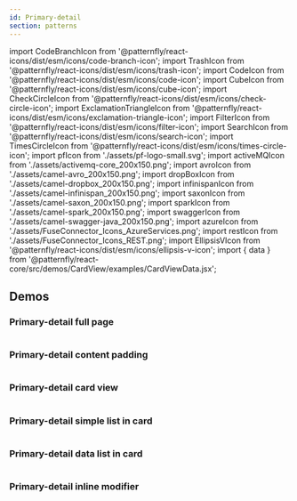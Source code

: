 ```yaml
---
id: Primary-detail
section: patterns
---
```


import CodeBranchIcon from '@patternfly/react-icons/dist/esm/icons/code-branch-icon';
import TrashIcon from '@patternfly/react-icons/dist/esm/icons/trash-icon';
import CodeIcon from '@patternfly/react-icons/dist/esm/icons/code-icon';
import CubeIcon from '@patternfly/react-icons/dist/esm/icons/cube-icon';
import CheckCircleIcon from '@patternfly/react-icons/dist/esm/icons/check-circle-icon';
import ExclamationTriangleIcon from '@patternfly/react-icons/dist/esm/icons/exclamation-triangle-icon';
import FilterIcon from '@patternfly/react-icons/dist/esm/icons/filter-icon';
import SearchIcon from '@patternfly/react-icons/dist/esm/icons/search-icon';
import TimesCircleIcon from '@patternfly/react-icons/dist/esm/icons/times-circle-icon';
import pfIcon from './assets/pf-logo-small.svg';
import activeMQIcon from './assets/activemq-core_200x150.png';
import avroIcon from './assets/camel-avro_200x150.png';
import dropBoxIcon from './assets/camel-dropbox_200x150.png';
import infinispanIcon from './assets/camel-infinispan_200x150.png';
import saxonIcon from './assets/camel-saxon_200x150.png';
import sparkIcon from './assets/camel-spark_200x150.png';
import swaggerIcon from './assets/camel-swagger-java_200x150.png';
import azureIcon from './assets/FuseConnector_Icons_AzureServices.png';
import restIcon from './assets/FuseConnector_Icons_REST.png';
import EllipsisVIcon from '@patternfly/react-icons/dist/esm/icons/ellipsis-v-icon';
import { data } from '@patternfly/react-core/src/demos/CardView/examples/CardViewData.jsx';

## Demos

### Primary-detail full page

```js file="./examples/PrimaryDetail/PrimaryDetailFullPage.tsx" isFullscreen
```

### Primary-detail content padding

```js file="./examples/PrimaryDetail/PrimaryDetailContentPadding.tsx" isFullscreen

```

### Primary-detail card view

```js file="./examples/PrimaryDetail/PrimaryDetailCardView.tsx" isFullscreen
```

### Primary-detail simple list in card

```js file="./examples/PrimaryDetail/PrimaryDetailSimpleListInCard.tsx" isFullscreen
```

### Primary-detail data list in card

```js file="./examples/PrimaryDetail/PrimaryDetailDataListInCard.tsx" isFullscreen
```

### Primary-detail inline modifier

```js file="./examples/PrimaryDetail/PrimaryDetailInlineModifier.tsx" isFullscreen

```

